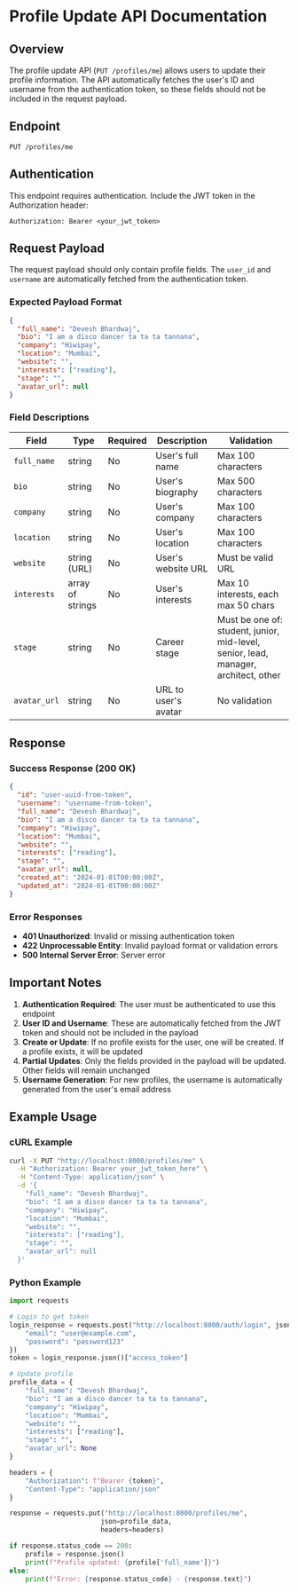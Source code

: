 # Profile Update API Documentation

## Overview

The profile update API (`PUT /profiles/me`) allows users to update their profile information. The API automatically fetches the user's ID and username from the authentication token, so these fields should not be included in the request payload.

## Endpoint

```
PUT /profiles/me
```

## Authentication

This endpoint requires authentication. Include the JWT token in the Authorization header:

```
Authorization: Bearer <your_jwt_token>
```

## Request Payload

The request payload should only contain profile fields. The `user_id` and `username` are automatically fetched from the authentication token.

### Expected Payload Format

```json
{
  "full_name": "Devesh Bhardwaj",
  "bio": "I am a disco dancer ta ta ta tannana",
  "company": "Hiwipay",
  "location": "Mumbai",
  "website": "",
  "interests": ["reading"],
  "stage": "",
  "avatar_url": null
}
```

### Field Descriptions

| Field | Type | Required | Description | Validation |
|-------|------|----------|-------------|------------|
| `full_name` | string | No | User's full name | Max 100 characters |
| `bio` | string | No | User's biography | Max 500 characters |
| `company` | string | No | User's company | Max 100 characters |
| `location` | string | No | User's location | Max 100 characters |
| `website` | string (URL) | No | User's website URL | Must be valid URL |
| `interests` | array of strings | No | User's interests | Max 10 interests, each max 50 chars |
| `stage` | string | No | Career stage | Must be one of: student, junior, mid-level, senior, lead, manager, architect, other |
| `avatar_url` | string | No | URL to user's avatar | No validation |

## Response

### Success Response (200 OK)

```json
{
  "id": "user-uuid-from-token",
  "username": "username-from-token",
  "full_name": "Devesh Bhardwaj",
  "bio": "I am a disco dancer ta ta ta tannana",
  "company": "Hiwipay",
  "location": "Mumbai",
  "website": "",
  "interests": ["reading"],
  "stage": "",
  "avatar_url": null,
  "created_at": "2024-01-01T00:00:00Z",
  "updated_at": "2024-01-01T00:00:00Z"
}
```

### Error Responses

- **401 Unauthorized**: Invalid or missing authentication token
- **422 Unprocessable Entity**: Invalid payload format or validation errors
- **500 Internal Server Error**: Server error

## Important Notes

1. **Authentication Required**: The user must be authenticated to use this endpoint
2. **User ID and Username**: These are automatically fetched from the JWT token and should not be included in the payload
3. **Create or Update**: If no profile exists for the user, one will be created. If a profile exists, it will be updated
4. **Partial Updates**: Only the fields provided in the payload will be updated. Other fields will remain unchanged
5. **Username Generation**: For new profiles, the username is automatically generated from the user's email address

## Example Usage

### cURL Example

```bash
curl -X PUT "http://localhost:8000/profiles/me" \
  -H "Authorization: Bearer your_jwt_token_here" \
  -H "Content-Type: application/json" \
  -d '{
    "full_name": "Devesh Bhardwaj",
    "bio": "I am a disco dancer ta ta ta tannana",
    "company": "Hiwipay",
    "location": "Mumbai",
    "website": "",
    "interests": ["reading"],
    "stage": "",
    "avatar_url": null
  }'
```

### Python Example

```python
import requests

# Login to get token
login_response = requests.post("http://localhost:8000/auth/login", json={
    "email": "user@example.com",
    "password": "password123"
})
token = login_response.json()["access_token"]

# Update profile
profile_data = {
    "full_name": "Devesh Bhardwaj",
    "bio": "I am a disco dancer ta ta ta tannana",
    "company": "Hiwipay",
    "location": "Mumbai",
    "website": "",
    "interests": ["reading"],
    "stage": "",
    "avatar_url": None
}

headers = {
    "Authorization": f"Bearer {token}",
    "Content-Type": "application/json"
}

response = requests.put("http://localhost:8000/profiles/me", 
                       json=profile_data, 
                       headers=headers)

if response.status_code == 200:
    profile = response.json()
    print(f"Profile updated: {profile['full_name']}")
else:
    print(f"Error: {response.status_code} - {response.text}")
```
